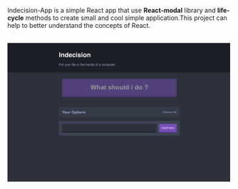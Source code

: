 Indecision-App is a simple React app that use **React-modal** library and **life-cycle** methods to create small and cool simple  application.This project can help to better understand the concepts of React.
<br>
<br>
<div style="text-align:center;max-width:500px;">
<img src="https://raw.githubusercontent.com/khashayarsw/Indecision-App/master/screen-shot.png">
</div>


